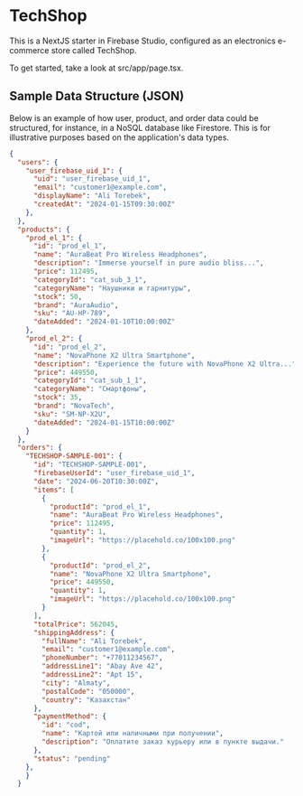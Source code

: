 # TechShop

This is a NextJS starter in Firebase Studio, configured as an electronics e-commerce store called TechShop.

To get started, take a look at src/app/page.tsx.

## Sample Data Structure (JSON)

Below is an example of how user, product, and order data could be structured, for instance, in a NoSQL database like Firestore. This is for illustrative purposes based on the application's data types.

```json
{
  "users": {
    "user_firebase_uid_1": {
      "uid": "user_firebase_uid_1",
      "email": "customer1@example.com",
      "displayName": "Ali Torebek",
      "createdAt": "2024-01-15T09:30:00Z"
    },
  },
  "products": {
    "prod_el_1": {
      "id": "prod_el_1",
      "name": "AuraBeat Pro Wireless Headphones",
      "description": "Immerse yourself in pure audio bliss...",
      "price": 112495,
      "categoryId": "cat_sub_3_1",
      "categoryName": "Наушники и гарнитуры",
      "stock": 50,
      "brand": "AuraAudio",
      "sku": "AU-HP-789",
      "dateAdded": "2024-01-10T10:00:00Z"
    },
    "prod_el_2": {
      "id": "prod_el_2",
      "name": "NovaPhone X2 Ultra Smartphone",
      "description": "Experience the future with NovaPhone X2 Ultra...",
      "price": 449550,
      "categoryId": "cat_sub_1_1",
      "categoryName": "Смартфоны",
      "stock": 35,
      "brand": "NovaTech",
      "sku": "SM-NP-X2U",
      "dateAdded": "2024-01-15T10:00:00Z"
    }
  },
  "orders": {
    "TECHSHOP-SAMPLE-001": {
      "id": "TECHSHOP-SAMPLE-001",
      "firebaseUserId": "user_firebase_uid_1",
      "date": "2024-06-20T10:30:00Z",
      "items": [
        {
          "productId": "prod_el_1",
          "name": "AuraBeat Pro Wireless Headphones",
          "price": 112495,
          "quantity": 1,
          "imageUrl": "https://placehold.co/100x100.png"
        },
        {
          "productId": "prod_el_2",
          "name": "NovaPhone X2 Ultra Smartphone",
          "price": 449550,
          "quantity": 1,
          "imageUrl": "https://placehold.co/100x100.png"
        }
      ],
      "totalPrice": 562045,
      "shippingAddress": {
        "fullName": "Ali Torebek",
        "email": "customer1@example.com",
        "phoneNumber": "+77011234567",
        "addressLine1": "Abay Ave 42",
        "addressLine2": "Apt 15",
        "city": "Almaty",
        "postalCode": "050000",
        "country": "Казахстан"
      },
      "paymentMethod": {
        "id": "cod",
        "name": "Картой или наличными при получении",
        "description": "Оплатите заказ курьеру или в пункте выдачи."
      },
      "status": "pending"
    },
    }
  }
```
